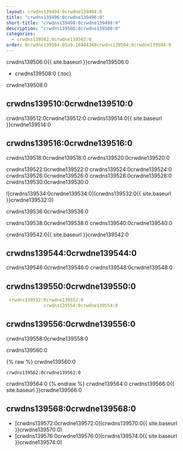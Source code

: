```yaml
---
layout: crwdns139494:0crwdne139494:0
title: "crwdns139496:0crwdne139496:0"
short-title: "crwdns139498:0crwdne139498:0"
description: "crwdns139500:0crwdne139500:0"
categories:
  - crwdns139502:0crwdne139502:0
order: 0crwdne139504:05a9.16944348crwdns139504:0crwdne139504:0
---
```

crwdns139506:0{{ site.baseurl }}crwdne139506:0

- crwdns139508:0
{:toc}

crwdne139508:0

## crwdns139510:0crwdne139510:0

crwdns139512:0crwdne139512:0 crwdns139514:0{{ site.baseurl }}crwdne139514:0

## crwdns139516:0crwdne139516:0

crwdns139518:0crwdne139518:0 crwdns139520:0crwdne139520:0

crwdns139522:0crwdne139522:0 crwdns139524:0crwdne139524:0 crwdns139526:0crwdne139526:0 crwdns139528:0crwdne139528:0 crwdns139530:0crwdne139530:0

![crwdns139534:0crwdne139534:0](crwdns139532:0{{ site.baseurl }}crwdne139532:0)

crwdns139536:0crwdne139536:0

crwdns139538:0crwdne139538:0 crwdns139540:0crwdne139540:0

crwdns139542:0{{ site.baseurl }}crwdne139542:0

## crwdns139544:0crwdne139544:0

crwdns139546:0crwdne139546:0 crwdns139548:0crwdne139548:0

## crwdns139550:0crwdne139550:0

```yaml
 crwdns139552:0crwdne139552:0
              crwdns139554:0crwdne139554:0
```

## crwdns139556:0crwdne139556:0

crwdns139558:0crwdne139558:0

crwdns139560:0

{% raw %}
crwdne139560:0

    crwdns139562:0crwdne139562:0
    

crwdns139564:0
{% endraw %}
crwdne139564:0 crwdns139566:0{{ site.baseurl }}crwdne139566:0

## crwdns139568:0crwdne139568:0

- [crwdns139572:0crwdne139572:0](crwdns139570:0{{ site.baseurl }}crwdne139570:0)
- [crwdns139576:0crwdne139576:0](crwdns139574:0{{ site.baseurl }}crwdne139574:0)